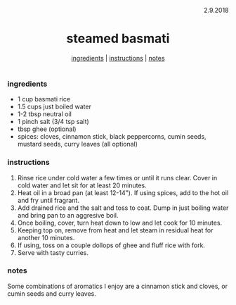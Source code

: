 <p align="right">2.9.2018</p>

<h1 align="center">steamed basmati</h1>

<div align="center">
  <a href="#ingredients">ingredients</a> | 
  <a href="#instructions">instructions</a> | 
  <a href="#notes">notes</a>
</div>
<br>

### ingredients
- 1 cup basmati rice
- 1.5 cups just boiled water
- 1-2 tbsp neutral oil
- 1 pinch salt (3/4 tsp salt)
- tbsp ghee (optional)
- spices: cloves, cinnamon stick, black peppercorns, cumin seeds, mustard seeds, curry leaves (all optional)

### instructions
1. Rinse rice under cold water a few times or until it runs clear.  Cover in cold water and let sit for at least 20 minutes.
2. Heat oil in a broad pan (at least 12-14").  If using spices, add to the hot oil and fry until fragrant. 
3. Add drained rice and the salt and toss to coat.  Dump in just boiling water and bring pan to an aggresive boil.
4. Once boiling, cover, turn heat down to low and let cook for 10 minutes.
5. Keeping top on, remove from heat and let steam in residual heat for another 10 minutes.
6. If using, toss on a couple dollops of ghee and fluff rice with fork.
7. Serve with tasty curries.

### notes
Some combinations of aromatics I enjoy are a cinnamon stick and cloves, or cumin seeds and curry leaves.
